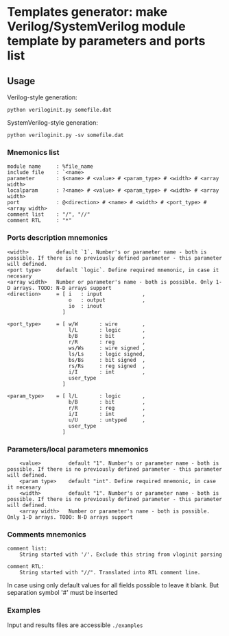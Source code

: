 # Templates generator: make Verilog/SystemVerilog module template by parameters and ports list

## Usage
Verilog-style generation:

`python veriloginit.py somefile.dat`

SystemVerilog-style generation: 

`python veriloginit.py -sv somefile.dat`

### Mnemonics list

```
module name     : %file_name
include file    : `<name>
parameter       : $<name> # <value> # <param_type> # <width> # <array width>
localparam      : ?<name> # <value> # <param_type> # <width> # <array width>
port            : @<direction> # <name> # <width> # <port_type> # <array width>
comment list    : "/", "//"
comment RTL     : "*"
```

### Ports description mnemonics
```
<width>         default `1`. Number's or parameter name - both is possible. If there is no previously defined parameter - this parameter will defined.
<port type>     default `logic`. Define required mnemonic, in case it necesary
<array width>   Number or parameter's name - both is possible. Only 1-D arrays. TODO: N-D arrays support
<direction>     = [ i   : input             ,
                    o   : output            ,
                    io  : inout
                  ]

<port_type>     = [ w/W       : wire        ,
                    l/L       : logic       ,
                    b/B       : bit         ,
                    r/R       : reg         ,
                    ws/Ws     : wire signed ,
                    ls/Ls     : logic signed,
                    bs/Bs     : bit signed  ,
                    rs/Rs     : reg signed  ,
                    i/I       : int         ,
                    user_type
                  ]

<param_type>    = [ l/L       : logic       ,
                    b/B       : bit         ,
                    r/R       : reg         ,
                    i/I       : int         ,
                    u/U       : untyped     ,
                    user_type
                  ]
```

### Parameters/local parameters mnemonics
```
    <value>         default "1". Number's or parameter name - both is possible. If there is no previously defined parameter - this parameter will defined.
    <param type>    default "int". Define required mnemonic, in case it necesary
    <width>         default "1". Number's or parameter name - both is possible. If there is no previously defined parameter - this parameter will defined.
    <array width>   Number or parameter's name - both is possible. Only 1-D arrays. TODO: N-D arrays support
```

### Comments mnemonics
```
comment list:
    String started with '/'. Exclude this string from vloginit parsing

comment RTL:
    String started with "//". Translated into RTL comment line.
```

In case using only default values for all fields possible to leave it blank. But separation symbol '#' must be inserted

### Examples

Input and results files are accessible `./examples`
